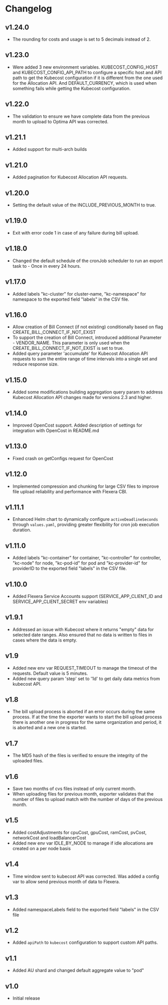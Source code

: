 # Changelog

## v1.24.0

- The rounding for costs and usage is set to 5 decimals instead of 2.

## v1.23.0

- Were added 3 new environment variables. KUBECOST_CONFIG_HOST and KUBECOST_CONFIG_API_PATH to configure a specific host and API path to get the Kubecost configuration if it is different from the one used for the Allocation API. And DEFAULT_CURRENCY, which is used when something fails while getting the Kubecost configuration.

## v1.22.0

- The validation to ensure we have complete data from the previous month to upload to Optima API was corrected.

## v1.21.1

- Added support for multi-arch builds

## v1.21.0

- Added pagination for Kubecost Allocation API requests.

## v1.20.0

- Setting the default value of the INCLUDE_PREVIOUS_MONTH to true.

## v1.19.0

- Exit with error code 1 in case of any failure during bill upload.

## v1.18.0

- Changed the default schedule of the cronJob scheduler to run an export task to - Once in every 24 hours.

## v1.17.0

- Added labels "kc-cluster" for cluster-name, "kc-namespace" for namespace to the exported field "labels" in the CSV file.

## v1.16.0

- Allow creation of Bill Connect (if not existing) conditionally based on flag CREATE_BILL_CONNECT_IF_NOT_EXIST
- To support the creation of Bill Connect, introduced additional Parameter - VENDOR_NAME. This parameter is only used when the CREATE_BILL_CONNECT_IF_NOT_EXIST is set to true.
- Added query parameter 'accumulate' for Kubecost Allocation API requests to sum the entire range of time intervals into a single set and reduce response size.

## v1.15.0

- Added some modifications building aggregation query param to address Kubecost Allocation API changes made for versions 2.3 and higher.

## v1.14.0

- Improved OpenCost support. Added description of settings for integration with OpenCost in README.md

## v1.13.0

- Fixed crash on getConfigs request for OpenCost

## v1.12.0

- Implemented compression and chunking for large CSV files to improve file upload reliability and performance with Flexera CBI.

## v1.11.1

- Enhanced Helm chart to dynamically configure `activeDeadlineSeconds` through `values.yaml`, providing greater flexibility for cron job execution duration.

## v1.11.0

- Added labels "kc-container" for container, "kc-controller" for controller, "kc-node" for node, "kc-pod-id" for pod and "kc-provider-id" for providerID to the exported field "labels" in the CSV file.

## v1.10.0

- Added Flexera Service Accounts support (SERVICE_APP_CLIENT_ID and SERVICE_APP_CLIENT_SECRET env variables)

## v1.9.1

- Addressed an issue with Kubecost where it returns "empty" data for selected date ranges. Also ensured that no data is written to files in cases where the data is empty.

## v1.9

- Added new env var REQUEST_TIMEOUT to manage the timeout of the requests. Default value is 5 minutes.
- Added new query param 'step' set to '1d' to get daily data metrics from kubecost API.

## v1.8

- The bill upload process is aborted if an error occurs during the same process. If at the time the exporter wants to start the bill upload process there is another one in progress for the same organization and period, it is aborted and a new one is started.

## v1.7

- The MD5 hash of the files is verified to ensure the integrity of the uploaded files.

## v1.6

- Save two months of cvs files instead of only current month.
- When uploading files for previous month, exporter validates that the number of files to upload match with the number of days of the previous month.

## v1.5

- Added costAdjustments for cpuCost, gpuCost, ramCost, pvCost, networkCost and loadBalancerCost
- Added new env var IDLE_BY_NODE to manage if idle allocations are created on a per node basis

## v1.4

- Time window sent to kubecost API was corrected. Was added a config var to allow send previous month of data to Flexera.

## v1.3

- Added namespaceLabels field to the exported field "labels" in the CSV file

## v1.2

- Added `apiPath` to `kubecost` configuration to support custom API paths.

## v1.1

- Added AU shard and changed default aggregate value to "pod"

## v1.0

- Initial release
